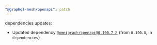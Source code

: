 ```yaml
---
"@graphql-mesh/openapi": patch
---
```

dependencies updates:
  - Updated dependency [`@omnigraph/openapi@0.100.7` ↗︎](https://www.npmjs.com/package/@omnigraph/openapi/v/0.100.7) (from `0.100.8`, in `dependencies`)
